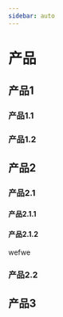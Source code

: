 ```yaml
---
sidebar: auto
---
```

# 产品

## 产品1
### 产品1.1
### 产品1.2

## 产品2
### 产品2.1
#### 产品2.1.1
#### 产品2.1.2
wefwe


### 产品2.2

## 产品3